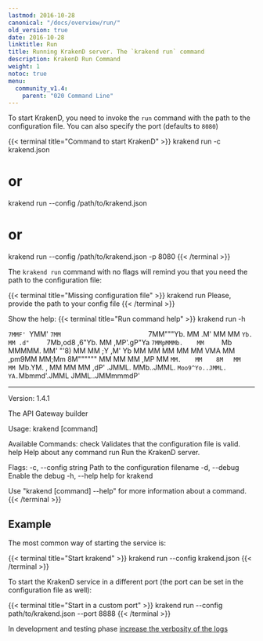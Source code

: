 ```yaml
---
lastmod: 2016-10-28
canonical: "/docs/overview/run/"
old_version: true
date: 2016-10-28
linktitle: Run
title: Running KrakenD server. The `krakend run` command
description: KrakenD Run Command
weight: 1
notoc: true
menu:
  community_v1.4:
    parent: "020 Command Line"
---
```


To start KrakenD, you need to invoke the `run` command with the path to the configuration file. You
can also specify the port (defaults to `8080`)

{{< terminal title="Command to start KrakenD" >}}
krakend run -c krakend.json
# or
krakend run --config /path/to/krakend.json
# or
krakend run --config /path/to/krakend.json -p 8080
{{< /terminal >}}

The `krakend run` command with no flags will remind you that you need the path to the configuration file:

{{< terminal title="Missing configuration file" >}}
krakend run
Please, provide the path to your config file
{{< /terminal >}}

Show the help:
{{< terminal title="Run command help" >}}
krakend run -h

`7MMF' `YMM'                  `7MM                         `7MM"""Yb.
  MM   .M'                      MM                           MM    `Yb.
  MM .d"     `7Mb,od8 ,6"Yb.    MM  ,MP'.gP"Ya `7MMpMMMb.    MM     `Mb
  MMMMM.       MM' "'8)   MM    MM ;Y  ,M'   Yb  MM    MM    MM      MM
  MM  VMA      MM     ,pm9MM    MM;Mm  8M""""""  MM    MM    MM     ,MP
  MM   `MM.    MM    8M   MM    MM `Mb.YM.    ,  MM    MM    MM    ,dP'
.JMML.   MMb..JMML.  `Moo9^Yo..JMML. YA.`Mbmmd'.JMML  JMML..JMMmmmdP'
_______________________________________________________________________

Version: 1.4.1

The API Gateway builder

Usage:
  krakend [command]

Available Commands:
  check       Validates that the configuration file is valid.
  help        Help about any command
  run         Run the KrakenD server.

Flags:
  -c, --config string   Path to the configuration filename
  -d, --debug           Enable the debug
  -h, --help            help for krakend

Use "krakend [command] --help" for more information about a command.
{{< /terminal >}}



## Example
The most common way of starting the service is:

{{< terminal title="Start krakend" >}}
krakend run --config krakend.json
{{< /terminal >}}

To start the KrakenD service in a different port (the port can be set in the configuration file as well):

{{< terminal title="Start in a custom port" >}}
krakend run --config path/to/krakend.json --port 8888
{{< /terminal >}}

In development and testing phase [increase the verbosity of the logs](/docs/v1.4/logging/#set-the-reporting-level)
